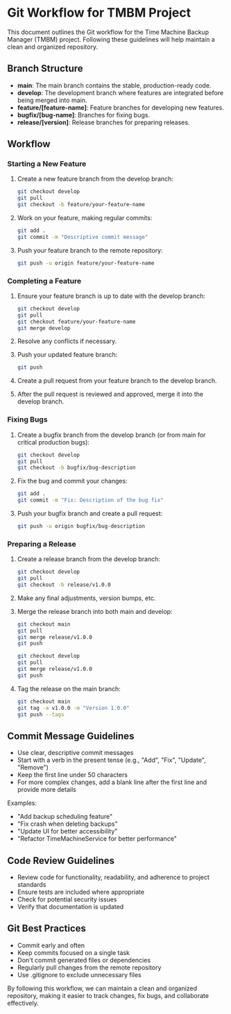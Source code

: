 # Git Workflow for TMBM Project

This document outlines the Git workflow for the Time Machine Backup Manager (TMBM) project. Following these guidelines will help maintain a clean and organized repository.

## Branch Structure

- **main**: The main branch contains the stable, production-ready code.
- **develop**: The development branch where features are integrated before being merged into main.
- **feature/[feature-name]**: Feature branches for developing new features.
- **bugfix/[bug-name]**: Branches for fixing bugs.
- **release/[version]**: Release branches for preparing releases.

## Workflow

### Starting a New Feature

1. Create a new feature branch from the develop branch:
   ```bash
   git checkout develop
   git pull
   git checkout -b feature/your-feature-name
   ```

2. Work on your feature, making regular commits:
   ```bash
   git add .
   git commit -m "Descriptive commit message"
   ```

3. Push your feature branch to the remote repository:
   ```bash
   git push -u origin feature/your-feature-name
   ```

### Completing a Feature

1. Ensure your feature branch is up to date with the develop branch:
   ```bash
   git checkout develop
   git pull
   git checkout feature/your-feature-name
   git merge develop
   ```

2. Resolve any conflicts if necessary.

3. Push your updated feature branch:
   ```bash
   git push
   ```

4. Create a pull request from your feature branch to the develop branch.

5. After the pull request is reviewed and approved, merge it into the develop branch.

### Fixing Bugs

1. Create a bugfix branch from the develop branch (or from main for critical production bugs):
   ```bash
   git checkout develop
   git pull
   git checkout -b bugfix/bug-description
   ```

2. Fix the bug and commit your changes:
   ```bash
   git add .
   git commit -m "Fix: Description of the bug fix"
   ```

3. Push your bugfix branch and create a pull request:
   ```bash
   git push -u origin bugfix/bug-description
   ```

### Preparing a Release

1. Create a release branch from the develop branch:
   ```bash
   git checkout develop
   git pull
   git checkout -b release/v1.0.0
   ```

2. Make any final adjustments, version bumps, etc.

3. Merge the release branch into both main and develop:
   ```bash
   git checkout main
   git pull
   git merge release/v1.0.0
   git push
   
   git checkout develop
   git pull
   git merge release/v1.0.0
   git push
   ```

4. Tag the release on the main branch:
   ```bash
   git checkout main
   git tag -a v1.0.0 -m "Version 1.0.0"
   git push --tags
   ```

## Commit Message Guidelines

- Use clear, descriptive commit messages
- Start with a verb in the present tense (e.g., "Add", "Fix", "Update", "Remove")
- Keep the first line under 50 characters
- For more complex changes, add a blank line after the first line and provide more details

Examples:
- "Add backup scheduling feature"
- "Fix crash when deleting backups"
- "Update UI for better accessibility"
- "Refactor TimeMachineService for better performance"

## Code Review Guidelines

- Review code for functionality, readability, and adherence to project standards
- Ensure tests are included where appropriate
- Check for potential security issues
- Verify that documentation is updated

## Git Best Practices

- Commit early and often
- Keep commits focused on a single task
- Don't commit generated files or dependencies
- Regularly pull changes from the remote repository
- Use .gitignore to exclude unnecessary files

By following this workflow, we can maintain a clean and organized repository, making it easier to track changes, fix bugs, and collaborate effectively. 